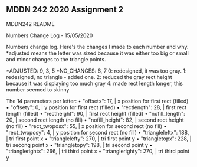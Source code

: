 ## MDDN 242 2020 Assignment 2

MDDN242 README

Numbers Change Log - 15/05/2020

Numbers change log.
Here's the changes I made to each number and why. *adjusted means the letter was sized because it was either too big or small and minor changes to the triangle points.

*ADJUSTED: 9, 3, 5
*NO_CHANGES: 6, 7
0: redesigned, it was too gray.
1: redesigned, no triangle - added one.
2: reduced the gray rect height because it was displaying too much gray
4: made rect length longer, this number seemed to skinny 

The 14 parameters per letter:
 • "offsetx": 17, | x position for first rect (filled)
 • "offsety": 0, | y position for first rect (filled)
 • "rectlength": 28, | first rect length (filled)
 • "rectheight": 90, | first rect height (filled)
 • "nofill_length": 20, | second rect length (no fill)
 • "nofill_height": 82, | second rect height (no fill)
 • "rect_twoposx": 55,  | x position for second rect (no fill)
 • "rect_twoposy": 4, | y position for second rect (no fill)
 • "triangleleftx": 188, | tri first point x
 • "trianglelefty": 270, | tri first point y
 • "triangletopx": 228, | tri secong point x
 • "triangletopy": 198, | tri second point y
 • "trianglerightx": 266, | tri third point x
 • "trianglerighty": 270, | tri third point y

